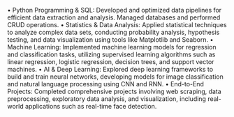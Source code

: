 •	Python Programming & SQL: Developed and optimized data pipelines for efficient data extraction and analysis. Managed databases and performed CRUD operations.
•	Statistics & Data Analysis: Applied statistical techniques to analyze complex data sets, conducting probability analysis, hypothesis testing, and data visualization using tools like Matplotlib and Seaborn.
•	Machine Learning: Implemented machine learning models for regression and classification tasks, utilizing supervised learning algorithms such as linear regression, logistic regression, decision trees, and support vector machines.
•	AI & Deep Learning: Explored deep learning frameworks to build and train neural networks, developing models for image classification and natural language processing using CNN and RNN.
•	End-to-End Projects: Completed comprehensive projects involving web scraping, data preprocessing, exploratory data analysis, and visualization, including real-world applications such as real-time face detection.
